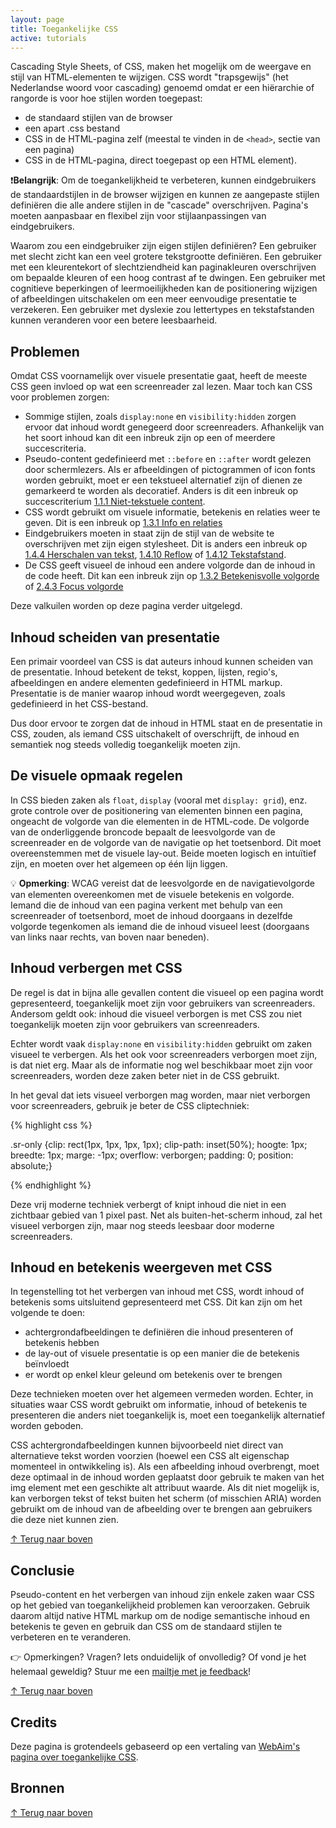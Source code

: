 ```yaml
---
layout: page
title: Toegankelijke CSS
active: tutorials
---
```


<span lang="en">Cascading Style Sheets</span>, of CSS, maken het mogelijk om de weergave en stijl van HTML-elementen te wijzigen. CSS wordt "trapsgewijs" (het Nederlandse woord voor cascading) genoemd omdat er een hiërarchie of rangorde is voor hoe stijlen worden toegepast:

- de standaard stijlen van de browser
- een apart .css bestand
- CSS in de HTML-pagina zelf (meestal te vinden in de <code>&lt;head&gt;</code>, sectie van een pagina)
- CSS in de HTML-pagina, direct toegepast op een HTML element).

<div class="opmerking">
	<p>❗️<b>Belangrijk</b>: Om de toegankelijkheid te verbeteren, kunnen eindgebruikers de standaardstijlen in de browser wijzigen en kunnen ze aangepaste stijlen definiëren die alle andere stijlen in de "cascade" overschrijven. Pagina's moeten aanpasbaar en flexibel zijn voor stijlaanpassingen van eindgebruikers.</p>
	<p>Waarom zou een eindgebruiker zijn eigen stijlen definiëren? Een gebruiker met slecht zicht kan een veel grotere tekstgrootte definiëren. Een gebruiker met een kleurentekort of slechtziendheid kan paginakleuren overschrijven om bepaalde kleuren of een hoog contrast af te dwingen. Een gebruiker met cognitieve beperkingen of leermoeilijkheden kan de positionering wijzigen of afbeeldingen uitschakelen om een meer eenvoudige presentatie te verzekeren. Een gebruiker met dyslexie zou lettertypes en tekstafstanden kunnen veranderen voor een betere leesbaarheid.</p>
</div>

## Problemen
Omdat CSS voornamelijk over visuele presentatie gaat, heeft de meeste CSS geen invloed op wat een screenreader zal lezen. Maar toch kan CSS voor problemen zorgen:

- Sommige stijlen, zoals <code>display:none</code> en <code>visibility:hidden</code> zorgen ervoor dat inhoud wordt genegeerd door screenreaders. Afhankelijk van het soort inhoud kan dit een inbreuk zijn op een of meerdere succescriteria.
- Pseudo-content gedefinieerd met <code>::before</code> en <code>::after</code> wordt gelezen door schermlezers. Als er afbeeldingen of pictogrammen of icon fonts worden gebruikt, moet er een tekstueel alternatief zijn of dienen ze gemarkeerd te worden als decoratief. Anders is dit een inbreuk op succescriterium <a href="https://www.w3.org/Translations/WCAG21-nl/#niet-tekstuele-content">1.1.1 Niet-tekstuele content</a>.
- CSS wordt gebruikt om visuele informatie, betekenis en relaties weer te geven. Dit is een inbreuk op <a href="https://www.w3.org/Translations/WCAG21-nl/#info-en-relaties">1.3.1 Info en relaties</a>  
- Eindgebruikers moeten in staat zijn de stijl van de website te overschrijven met zijn eigen stylesheet. Dit is anders een inbreuk op <a href="https://www.w3.org/Translations/WCAG21-nl/#herschalen-van-tekst">1.4.4 Herschalen van tekst</a>, <a href="https://www.w3.org/Translations/WCAG21-nl/#reflow">1.4.10 Reflow</a> of <a href="https://www.w3.org/Translations/WCAG21-nl/#tekstafstand">1.4.12 Tekstafstand</a>. 
- De CSS geeft visueel de inhoud een andere volgorde dan de inhoud in de code heeft. Dit kan een inbreuk zijn op <a href="https://www.w3.org/Translations/WCAG21-nl/#betekenisvolle-volgorde">1.3.2 Betekenisvolle volgorde</a> of <a href="https://www.w3.org/Translations/WCAG21-nl/#focus-volgorde">2.4.3 Focus volgorde</a>

Deze valkuilen worden op deze pagina verder uitgelegd.

## Inhoud scheiden van presentatie

Een primair voordeel van CSS is dat auteurs inhoud kunnen scheiden van de presentatie. Inhoud betekent de tekst, koppen, lijsten, regio's, afbeeldingen en andere elementen gedefinieerd in HTML markup. Presentatie is de manier waarop inhoud wordt weergegeven, zoals gedefinieerd in het CSS-bestand. 

Dus door ervoor te zorgen dat de inhoud in HTML staat en de presentatie in CSS, zouden, als iemand CSS uitschakelt of overschrijft, de inhoud en semantiek nog steeds volledig toegankelijk moeten zijn.

## De visuele opmaak regelen

In CSS bieden zaken als <code>float</code>, <code>display</code> (vooral met <code>display: grid</code>), enz. grote controle over de positionering van elementen binnen een pagina, ongeacht de volgorde van die elementen in de HTML-code. De volgorde van de onderliggende broncode bepaalt de leesvolgorde van de screenreader en de volgorde van de navigatie op het toetsenbord. Dit moet overeenstemmen met de visuele lay-out. Beide moeten logisch en intuïtief zijn, en moeten over het algemeen op één lijn liggen.

<div class="opmerking">
	<p>💡 <b>Opmerking</b>: WCAG vereist dat de leesvolgorde en de navigatievolgorde van elementen overeenkomen met de visuele betekenis en volgorde. Iemand die de inhoud van een pagina verkent met behulp van een screenreader of toetsenbord, moet de inhoud doorgaans in dezelfde volgorde tegenkomen als iemand die de inhoud visueel leest (doorgaans van links naar rechts, van boven naar beneden).</p>
</div>

## Inhoud verbergen met CSS

De regel is dat in bijna alle gevallen content die visueel op een pagina wordt gepresenteerd, toegankelijk moet zijn voor gebruikers van screenreaders. Andersom geldt ook: inhoud die visueel verborgen is met CSS zou niet toegankelijk moeten zijn voor gebruikers van screenreaders. 

Echter wordt vaak <code>display:none</code> en <code>visibility:hidden</code> gebruikt om zaken visueel te verbergen. Als het ook voor screenreaders verborgen moet zijn, is dat niet erg. Maar als de informatie nog wel beschikbaar moet zijn voor screenreaders, worden deze zaken beter niet in de CSS gebruikt. 

In het geval dat iets visueel verborgen mag worden, maar niet verborgen voor screenreaders, gebruik je beter de CSS cliptechniek:

{% highlight css %}

.sr-only
{clip: rect(1px, 1px, 1px, 1px);
clip-path: inset(50%);
hoogte: 1px;
breedte: 1px;
marge: -1px;
overflow: verborgen;
padding: 0;
position: absolute;}

{% endhighlight %}

Deze vrij moderne techniek verbergt of knipt inhoud die niet in een zichtbaar gebied van 1 pixel past. Net als buiten-het-scherm inhoud, zal het visueel verborgen zijn, maar nog steeds leesbaar door moderne screenreaders.

## Inhoud en betekenis weergeven met CSS

In tegenstelling tot het verbergen van inhoud met CSS, wordt inhoud of betekenis soms uitsluitend gepresenteerd met CSS. Dit kan zijn om het volgende te doen:

- achtergrondafbeeldingen te definiëren die inhoud presenteren of betekenis hebben
- de lay-out of visuele presentatie is op een manier die de betekenis beïnvloedt
- er wordt op enkel kleur geleund om betekenis over te brengen

Deze technieken moeten over het algemeen vermeden worden. Echter, in situaties waar CSS wordt gebruikt om informatie, inhoud of betekenis te presenteren die anders niet toegankelijk is, moet een toegankelijk alternatief worden geboden.

CSS achtergrondafbeeldingen kunnen bijvoorbeeld niet direct van alternatieve tekst worden voorzien (hoewel een CSS alt eigenschap momenteel in ontwikkeling is). Als een afbeelding inhoud overbrengt, moet deze optimaal in de inhoud worden geplaatst door gebruik te maken van het img element met een geschikte alt attribuut waarde. Als dit niet mogelijk is, kan verborgen tekst of tekst buiten het scherm (of misschien ARIA) worden gebruikt om de inhoud van de afbeelding over te brengen aan gebruikers die deze niet kunnen zien.

<p class="toplink">
  <a href="#top" title="Terug naar boven">&uarr; Terug naar boven</a>
</p>

## Conclusie
Pseudo-content en het verbergen van inhoud zijn enkele zaken waar CSS op het gebied van toegankelijkheid problemen kan veroorzaken. Gebruik daarom altijd native HTML markup om de nodige semantische inhoud en betekenis te geven en gebruik dan CSS om de standaard stijlen te verbeteren en te veranderen.


<div class="opmerking">
<p>👉️ Opmerkingen? Vragen? Iets onduidelijk of onvolledig? Of vond je het helemaal geweldig? Stuur me een <a href="mailto:sophie@sophieschoice.net">mailtje met je feedback</a>!</p>
</div>

<p class="toplink">
  <a href="#top" title="Terug naar boven">&uarr; Terug naar boven</a>
</p>

## Credits

Deze pagina is grotendeels gebaseerd op een vertaling van <a href="https://webaim.org/techniques/css/">WebAim's pagina over toegankelijke CSS</a>.

## Bronnen


<p class="toplink">
  <a href="#top" title="Terug naar boven">&uarr; Terug naar boven</a>
</p>